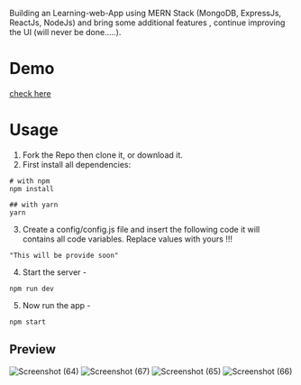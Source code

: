 Building an Learning-web-App using MERN Stack (MongoDB, ExpressJs, ReactJs, NodeJs) and bring some additional features , continue improving the UI (will never be done.....).

# Demo
[check here](https://learning-courses-app.netlify.app)
# Usage
1. Fork the Repo then clone it, or download it.
2. First install all dependencies:
```
# with npm
npm install

## with yarn
yarn
```
3. Create a config/config.js file and insert the following code it will contains all code variables. Replace values with yours !!!
```
"This will be provide soon"
```
4. Start the server -
````
npm run dev
````
5. Now run the app -
```
npm start
```

## Preview
![Screenshot (64)](https://github.com/user-attachments/assets/dfbcd411-9649-4ab2-8335-9f6178eb74c0)
![Screenshot (67)](https://github.com/user-attachments/assets/354d4b53-16e4-4443-91d3-167ff4c49eec)
![Screenshot (65)](https://github.com/user-attachments/assets/45bf1f6a-d98c-48d5-9c35-1daf05cbca6c)
![Screenshot (66)](https://github.com/user-attachments/assets/0eac64e8-6f28-4e76-a66b-e5c5752da430)
